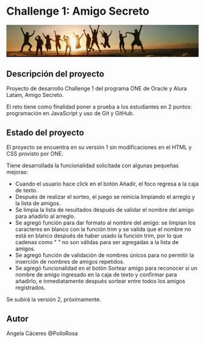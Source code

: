 # Challenge 1: Amigo Secreto

![Grupo de amigos saltando en la playa en el atardecer](assets/portada_readme.png)

## Descripción del proyecto

Proyecto de desarrollo Challenge 1 del programa ONE de Oracle y Alura Latam, Amigo Secreto.

El reto tiene como finalidad poner a prueba a los estudiantes en 2 puntos: programación en JavaScript y uso de Git y GitHub.

## Estado del proyecto

El proyecto se encuentra en su versión 1 sin modificaciones en el HTML y CSS provisto por ONE.

Tiene desarrollada la funcionalidad solicitada con algunas pequeñas mejoras:

* Cuando el usuario hace click en el botón Añadir, el foco regresa a la caja de texto.
* Después de realizar el sorteo, el juego se reinicia limpiando el arreglo y la lista de amigos.
* Se limpia la lista de resultados después de validar el nombre del amigo para añadirlo al arreglo.
* Se agregó función para dar formato al nombre del amigo: se limpian los caracteres en blanco con la función trim y se valida que el nombre no está en blanco después de haber usado la función trim, por lo que cadenas como "         " no son válidas para ser agregadas a la lista de amigos.
* Se agregó función de validación de nombres únicos para no permitir la inserción de nombres de amigos repetidos.
* Se agregó funcionalidad en el botón Sortear amigo para reconocer si un nombre de amigo ingresado en la caja de texto y confirmar para añadirlo, e inmediatamente después sortear entre todos los amigos registrados.

Se subirá la versión 2, próximamente.

## Autor

Angela Cáceres @PolloRosa
